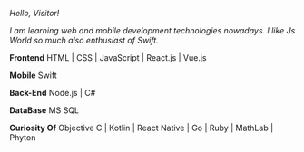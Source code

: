 *Hello, Visitor!*


*I am learning web and mobile development technologies nowadays. I like Js World so much also enthusiast of Swift.*

**Frontend**		HTML | CSS | JavaScript | React.js | Vue.js

**Mobile**		Swift

**Back-End**		Node.js | C# 

**DataBase**		MS SQL

**Curiosity Of**	Objective C | Kotlin | React Native | Go | Ruby | MathLab | Phyton 



